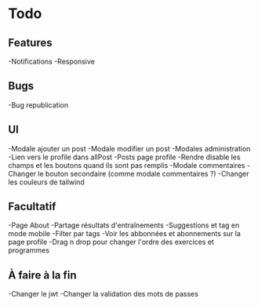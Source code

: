 # Todo

## Features

-Notifications
-Responsive

## Bugs

-Bug republication

## UI

-Modale ajouter un post
-Modale modifier un post
-Modales administration
-Lien vers le profile dans allPost
-Posts page profile
-Rendre disable les champs et les boutons quand ils sont pas remplis
-Modale commentaires
-Changer le bouton secondaire (comme modale commentaires ?)
-Changer les couleurs de tailwind

## Facultatif

-Page About
-Partage résultats d'entraînements
-Suggestions et tag en mode mobile
-Filter par tags
-Voir les abbonnées et abonnements sur la page profile
-Drag n drop pour changer l'ordre des exercices et programmes

## À faire à la fin

-Changer le jwt
-Changer la validation des mots de passes
